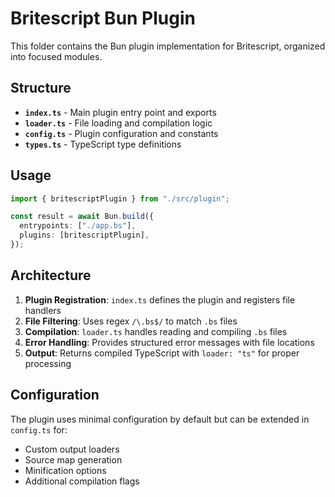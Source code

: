 # Britescript Bun Plugin

This folder contains the Bun plugin implementation for Britescript, organized into focused modules.

## Structure

- **`index.ts`** - Main plugin entry point and exports
- **`loader.ts`** - File loading and compilation logic
- **`config.ts`** - Plugin configuration and constants  
- **`types.ts`** - TypeScript type definitions

## Usage

```typescript
import { britescriptPlugin } from "./src/plugin";

const result = await Bun.build({
  entrypoints: ["./app.bs"],
  plugins: [britescriptPlugin],
});
```

## Architecture

1. **Plugin Registration**: `index.ts` defines the plugin and registers file handlers
2. **File Filtering**: Uses regex `/\.bs$/` to match `.bs` files
3. **Compilation**: `loader.ts` handles reading and compiling `.bs` files
4. **Error Handling**: Provides structured error messages with file locations
5. **Output**: Returns compiled TypeScript with `loader: "ts"` for proper processing

## Configuration

The plugin uses minimal configuration by default but can be extended in `config.ts` for:
- Custom output loaders
- Source map generation
- Minification options
- Additional compilation flags
